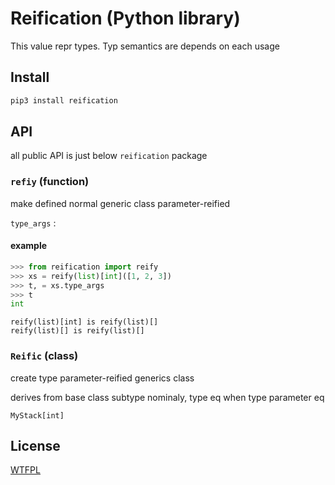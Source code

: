 # Reification (Python library)

This value repr types.
Typ semantics are depends on each usage

## Install

```sh
pip3 install reification
```

## API

all public API is just below `reification` package

### `refiy` (function)

make defined normal generic class parameter-reified

`type_args` :

#### example

```py
>>> from reification import reify
>>> xs = reify(list)[int]([1, 2, 3])
>>> t, = xs.type_args
>>> t
int
```

```
reify(list)[int] is reify(list)[]
reify(list)[] is reify(list)[]
```

### `Reific` (class)

create type parameter-reified generics class


derives from base class
subtype nominaly, type eq when type parameter eq

```
MyStack[int]
```

## License

[WTFPL](LICENSE)
